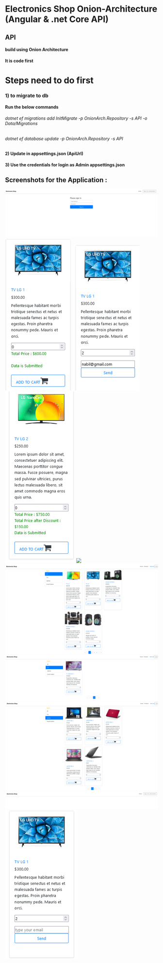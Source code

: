 # Electronics Shop Onion-Architecture (Angular & .net Core API)

## API   
#### build using Onion Architecture 
#### It is code first

# Steps need to do first

### 1) to migrate to db 
#### Run the below commands 

###### dotnet ef migrations add InitMigrate -p OnionArch.Repository -s API -o Data/Migrations
###### dotnet ef database update -p OnionArch.Repository -s API

#### 2) Update in appsettings.json   (ApiUrl)

#### 3) Use the credentials for login as Admin  appsettings.json


## Screenshots for the Application : 

![](screenshots/screen10.png)
![](screenshots/screen7.png)
![](screenshots/screen6.png)
![](screenshots/screen8.png)
![](screenshots/screen9.png)
![](screenshots/screen1.png)
![](screenshots/screen2.png)
![](screenshots/screen3.png)
![](screenshots/screen4.png)
![](screenshots/screen5.png)







 
